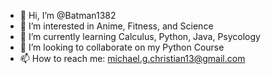 - 👋 Hi, I’m @Batman1382
- 👀 I’m interested in Anime, Fitness, and Science
- 🌱 I’m currently learning Calculus, Python, Java, Psycology
- 💞️ I’m looking to collaborate on my Python Course
- 📫 How to reach me: michael.g.christian13@gmail.com

<!---
Batman1382/Batman1382 is a ✨ special ✨ repository because its `README.md` (this file) appears on your GitHub profile.
You can click the Preview link to take a look at your changes.
--->
